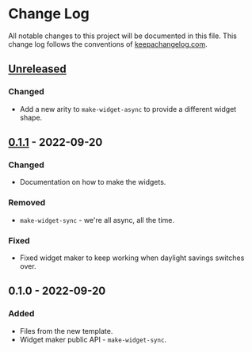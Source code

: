 # Change Log
All notable changes to this project will be documented in this file. This change log follows the conventions of [keepachangelog.com](http://keepachangelog.com/).

## [Unreleased]
### Changed
- Add a new arity to `make-widget-async` to provide a different widget shape.

## [0.1.1] - 2022-09-20
### Changed
- Documentation on how to make the widgets.

### Removed
- `make-widget-sync` - we're all async, all the time.

### Fixed
- Fixed widget maker to keep working when daylight savings switches over.

## 0.1.0 - 2022-09-20
### Added
- Files from the new template.
- Widget maker public API - `make-widget-sync`.

[Unreleased]: https://sourcehost.site/your-name/cr-eam/compare/0.1.1...HEAD
[0.1.1]: https://sourcehost.site/your-name/cr-eam/compare/0.1.0...0.1.1
